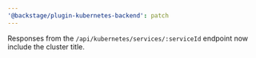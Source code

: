 ```yaml
---
'@backstage/plugin-kubernetes-backend': patch
---
```


Responses from the `/api/kubernetes/services/:serviceId` endpoint now include the cluster title.
